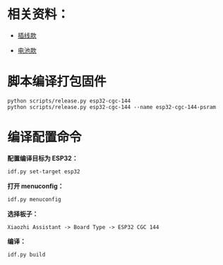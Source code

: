 # 相关资料：
- [插线款](https://www.wdmomo.fun:81/doc/index.html?file=001_%E8%AE%BE%E8%AE%A1%E9%A1%B9%E7%9B%AE/0001_%E5%B0%8F%E6%99%BAAI/003_ESP32-CGC-144%E6%8F%92%E7%BA%BF%E7%89%88%E5%B0%8F%E6%99%BAAI)

- [电池款](https://www.wdmomo.fun:81/doc/index.html?file=001_%E8%AE%BE%E8%AE%A1%E9%A1%B9%E7%9B%AE/0001_%E5%B0%8F%E6%99%BAAI/004_ESP32-CGC-144%E7%94%B5%E6%B1%A0%E7%89%88%E5%B0%8F%E6%99%BAAI)

# 脚本编译打包固件

```
python scripts/release.py esp32-cgc-144
python scripts/release.py esp32-cgc-144 --name esp32-cgc-144-psram
```

# 编译配置命令

**配置编译目标为 ESP32：**

```bash
idf.py set-target esp32
```

**打开 menuconfig：**

```bash
idf.py menuconfig
```

**选择板子：**

```
Xiaozhi Assistant -> Board Type -> ESP32 CGC 144
```

**编译：**

```bash
idf.py build
```
